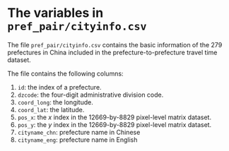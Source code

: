 # The variables in `pref_pair/cityinfo.csv`

The file `pref_pair/cityinfo.csv` contains the basic information of the 279 prefectures in China included in the prefecture-to-prefecture travel time dataset.

The file contains the following columns:

1. `id`: the index of a prefecture.
2. `dzcode`: the four-digit administrative division code.
3. `coord_long`: the longitude.
4. `coord_lat`: the latitude.
5. `pos_x`: the $x$ index in the 12669-by-8829 pixel-level matrix dataset.
6. `pos_y`: the $y$ index in the 12669-by-8829 pixel-level matrix dataset.
7. `cityname_chn`: prefecture name in Chinese
8. `cityname_eng`: prefecture name in English
